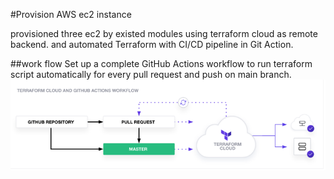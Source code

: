 #Provision AWS ec2 instance 


provisioned three ec2 by existed modules using terraform cloud as remote backend. and automated Terraform with CI/CD pipeline in Git Action.

##work flow
Set up a complete GitHub Actions workflow to run terraform script automatically for every pull request and push on main branch.
![img_2.png](img_2.png)
